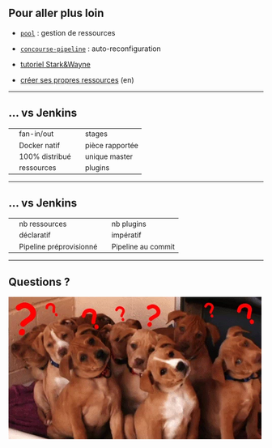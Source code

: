 ## Pour aller plus loin

* [`pool`](https://github.com/concourse/pool-resource) : gestion de ressources

* [`concourse-pipeline`](https://github.com/concourse/concourse-pipeline-resource) : auto-reconfiguration

* [tutoriel Stark&Wayne](https://concoursetutorial.com/)

* [créer ses propres ressources](https://content.pivotal.io/blog/developing-a-custom-concourse-resource) (en)

---

## ... vs Jenkins

<table class="versus">
    <tbody>
        <tr class="better">  <td></td> <td>fan-in/out</td> <td></td> <td>stages</td>   </tr>
        <tr class="better">  <td></td> <td>Docker natif</td> <td></td> <td>pièce rapportée</td>   </tr>
        <tr class="better">  <td></td> <td>100% distribué</td> <td></td> <td>unique master</td>   </tr>
        <tr class="better">  <td></td> <td>ressources</td> <td></td> <td>plugins</td>   </tr>
    </tbody>
</table>

---

## ... vs Jenkins

<table class="versus">
    <tbody>
        <tr class="worse">   <td></td> <td>nb ressources</td> <td></td> <td>nb plugins</td>   </tr>
        <tr class="worse">   <td></td> <td>déclaratif</td> <td></td> <td>impératif</td>   </tr>
        <tr class="worse">   <td></td> <td>Pipeline préprovisionné</td> <td></td> <td>Pipeline au commit</td>   </tr>
    </tbody>
</table>

---

## Questions ?

![Questions ?](assets/img/question.gif)
